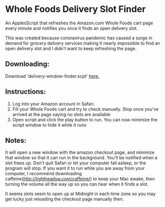 # Whole Foods Delivery Slot Finder
An ApplesScript that refreshes the Amazon.com Whole Foods cart page every minute and notifies you once it finds an open delivery slot.

This was created because coronavirus pandemic has caused a surge in demand for grocery delivery services making it nearly impossible to find an open delivery slot and I didn't want to keep refreshing the page.

Downloading:
-
Download 'delivery-window-finder.scpt' [here.](https://github.com/ahertel/wholefoods-delivery-slot-finder/raw/master/delivery-window-finder.scpt)

Instructions:
-
1. Log into your Amazon account in Safari.
2. Fill your Whole Foods cart and try to check manually. Stop once you've arrived at the page saying no slots are available
3. Open script and click the play button to run. You can now minimize the script window to hide it while it runs

Notes:
-
It will open a new window with the amazon checkout page, and minimize that window so that it can run in the background.
You'll be notified when a slot frees up. Don't quit Safari or let your computer fall asleep, or the program will stop.
If you want it to run while you are away from your computer, I recommend downloading caffeine(http://lightheadsw.com/caffeine/) to keep your Mac awake, then turning the volume all the way up so you can hear when it finds a slot.

It seems slots seem to open up at Midnight in each time zone so you may get lucky just reloading the checkout page manually then.

